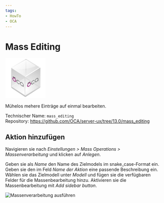 ```yaml
---
tags:
- HowTo
- OCA
---
```

# Mass Editing
![icon_oca_app](assets/icon_oca_app.png)

Mühelos mehere Einträge auf einmal bearbeiten.

Technischer Name: `mass_editing`\
Repository: <https://github.com/OCA/server-ux/tree/13.0/mass_editing>

## Aktion hinzufügen

Navigieren sie nach *Einstellungen > Mass Operations > Massenverarbeitung* und klicken auf *Anlegen*.

Geben sie als *Name* den Name des Zielmodels im snake_case-Format ein. Geben sie den im Feld *Name der Aktion* eine passende Beschreibung ein. Wählen sie das Zielmodell unter *Modell* und fügen sie die verfügbaren Felder für die Massenbearbeitung hinzu. Aktivieren sie die Massenbearbeitung mit *Add sidebar button*.

![Massenverarbeitung ausführen](assets/Massenverarbeitung%20ausführen.gif)